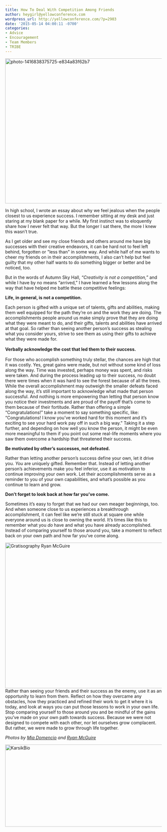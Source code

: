 ```yaml
---
title: How To Deal With Competition Among Friends
author: heygirl@yellowconference.com
wordpress_url: http://yellowconference.com/?p=2903
date: '2015-05-14 04:00:11 -0700'
categories:
- Advice
- Encouragement
- Team Members
- TRIBE
---
```

<p><a href="http://yellowconference.com/wp-content/uploads/2015/05/photo-1416838375725-e834a83f62b7.jpg"><img class="aligncenter size-full wp-image-2896" src="http://yellowconference.com/wp-content/uploads/2015/05/photo-1416838375725-e834a83f62b7.jpg" alt="photo-1416838375725-e834a83f62b7" width="700" height="466" /></a></p>
<p>In high school, I wrote an essay about why we feel jealous when the people closest to us experience success. I remember sitting at my desk and just staring at my blank paper for a while. My first instinct was to eloquently share how I never felt that way. But the longer I sat there, the more I knew this wasn&rsquo;t true.</p>
<p>As I get older and see my close friends and others around me have big successes with their creative endeavors, it can be hard not to feel left behind, forgotten or "less than" in some way. And while half of me wants to cheer my friends on in their accomplishments, I also can&rsquo;t help but feel guilty that my other half wants to do something bigger or better and be noticed, too.</p>
<p>But in the words of Autumn Sky Hall, <em>&ldquo;Creativity is not a competition,&rdquo;</em> and while I have by no means &ldquo;arrived,&rdquo; I have learned a few lessons along the way that have helped me battle these competitive feelings:</p>
<p><strong>Life, in general, is not a competition.</strong></p>
<p>Each person is gifted with a unique set of talents, gifts and abilities, making them well equipped for the path they&rsquo;re on and the work they are doing. The accomplishments people around us make simply prove that they are doing what they were meant to do, and their gifts, talents and abilities have arrived at that goal. So rather than seeing another person&rsquo;s success as stealing what you consider yours, strive to see them as using their gifts to achieve what they were made for.</p>
<p><strong style="line-height: 1.5;">Verbally acknowledge the cost that led them to their success.</strong></p>
<p>For those who accomplish something truly stellar, the chances are high that it was costly. Yes, great gains were made, but not without some kind of loss along the way. Time was invested, perhaps money was spent, and risks were taken. And during the process leading up to their success, no doubt there were times when it was hard to see the forest because of all the trees. While the overall accomplishment may outweigh the smaller defeats faced along the way, it&rsquo;s still important to acknowledge what made that person successful. And nothing is more empowering than letting that person know you notice their investments and are proud of the payoff that&rsquo;s come to them because of their fortitude. Rather than offering a simple &ldquo;Congratulations!&rdquo; take a moment to say something specific, like: &ldquo;Congratulations! I know you&rsquo;ve worked hard for this moment and it&rsquo;s exciting to see your hard work pay off in such a big way.&rdquo; Taking it a step further, and depending on how well you know the person, it might be even more meaningful to them if you point out some real-life moments where you saw them overcome a hardship that threatened their success.</p>
<p><strong>Be motivated by other&rsquo;s successes, not defeated.</strong></p>
<p>Rather than letting another person&rsquo;s success define your own, let it drive you. <em>You</em> are uniquely gifted. Remember that. Instead of letting another person&rsquo;s achievements make you feel inferior, use it as motivation to continue improving your own work. Let their accomplishments serve as a reminder to you of your own capabilities, and what&rsquo;s possible as you continue to learn and grow.</p>
<p><strong>Don&rsquo;t forget to look back at how far you&rsquo;ve come.</strong></p>
<p>Sometimes it&rsquo;s easy to forget that we had our own meager beginnings, too. And when someone close to us experiences a breakthrough accomplishment, it can feel like we&rsquo;re still stuck at square one while everyone around us is close to owning the world. It&rsquo;s times like this to remember what you <em>do </em>have and what you have already accomplished. Instead of comparing yourself to those around you, take a moment to reflect back on your own path and how far you&rsquo;ve come along.</p>
<p><a href="http://yellowconference.com/wp-content/uploads/2015/05/Gratisography-Ryan-McGuire.jpg"><img class="aligncenter size-full wp-image-2904" src="http://yellowconference.com/wp-content/uploads/2015/05/Gratisography-Ryan-McGuire.jpg" alt="Gratisography Ryan McGuire" width="700" height="468" /></a>Rather than seeing your friends and their success as the enemy, use it as an opportunity to learn from them. Reflect on how they overcame any obstacles, how they practiced and refined their work to get it where it is today, and look at ways you can put those lessons to work in your own life. Stop comparing yourself to those around you and be mindful of the gains you&rsquo;ve made on your own path towards success. Because we were not designed to compete with each other, nor let ourselves grow complacent. But rather, we were made to grow through life together.</p>
<p><em>Photos by <a href="https://unsplash.com/miadomenico" target="_blank">Mia Domencio</a>&nbsp;and <a href="http://www.gratisography.com/" target="_blank">Ryan McGuire</a></em></p>
<p><a href="http://yellowconference.com/wp-content/uploads/2015/05/KarsikBio1.jpg"><img class="aligncenter size-full wp-image-2909" src="http://yellowconference.com/wp-content/uploads/2015/05/KarsikBio1.jpg" alt="KarsikBio" width="700" height="264" /></a></p>
<p>&nbsp;</p>
<p>&nbsp;</p>
